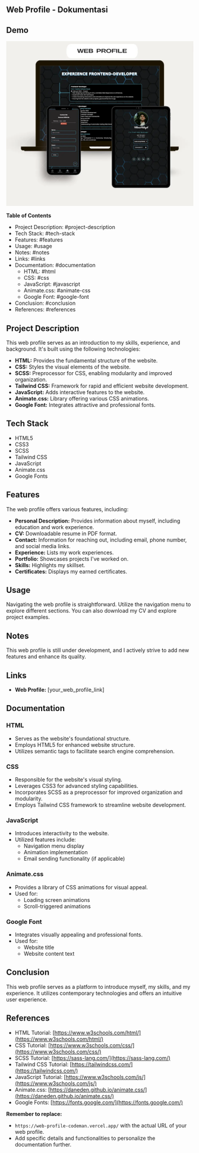 ## Web Profile - Dokumentasi

## Demo

<img src="img/web-profilev2-13.webp" alt="web-demo">

**Table of Contents**

- Project Description: #project-description
- Tech Stack: #tech-stack
- Features: #features
- Usage: #usage
- Notes: #notes
- Links: #links
- Documentation: #documentation
  - HTML: #html
  - CSS: #css
  - JavaScript: #javascript
  - Animate.css: #animate-css
  - Google Font: #google-font
- Conclusion: #conclusion
- References: #references

## Project Description

This web profile serves as an introduction to my skills, experience, and background. It's built using the following technologies:

- **HTML:** Provides the fundamental structure of the website.
- **CSS:** Styles the visual elements of the website.
- **SCSS:** Preprocessor for CSS, enabling modularity and improved organization.
- **Tailwind CSS:** Framework for rapid and efficient website development.
- **JavaScript:** Adds interactive features to the website.
- **Animate.css:** Library offering various CSS animations.
- **Google Font:** Integrates attractive and professional fonts.

## Tech Stack

- HTML5
- CSS3
- SCSS
- Tailwind CSS
- JavaScript
- Animate.css
- Google Fonts

## Features

The web profile offers various features, including:

- **Personal Description:** Provides information about myself, including education and work experience.
- **CV:** Downloadable resume in PDF format.
- **Contact:** Information for reaching out, including email, phone number, and social media links.
- **Experience:** Lists my work experiences.
- **Portfolio:** Showcases projects I've worked on.
- **Skills:** Highlights my skillset.
- **Certificates:** Displays my earned certificates.

## Usage

Navigating the web profile is straightforward. Utilize the navigation menu to explore different sections. You can also download my CV and explore project examples.

## Notes

This web profile is still under development, and I actively strive to add new features and enhance its quality.

## Links

- **Web Profile:** [your_web_profile_link]

## Documentation

### HTML

- Serves as the website's foundational structure.
- Employs HTML5 for enhanced website structure.
- Utilizes semantic tags to facilitate search engine comprehension.

### CSS

- Responsible for the website's visual styling.
- Leverages CSS3 for advanced styling capabilities.
- Incorporates SCSS as a preprocessor for improved organization and modularity.
- Employs Tailwind CSS framework to streamline website development.

### JavaScript

- Introduces interactivity to the website.
- Utilized features include:
  - Navigation menu display
  - Animation implementation
  - Email sending functionality (if applicable)

### Animate.css

- Provides a library of CSS animations for visual appeal.
- Used for:
  - Loading screen animations
  - Scroll-triggered animations

### Google Font

- Integrates visually appealing and professional fonts.
- Used for:
  - Website title
  - Website content text

## Conclusion

This web profile serves as a platform to introduce myself, my skills, and my experience. It utilizes contemporary technologies and offers an intuitive user experience.

## References

- HTML Tutorial: [https://www.w3schools.com/html/](https://www.w3schools.com/html/)
- CSS Tutorial: [https://www.w3schools.com/css/](https://www.w3schools.com/css/)
- SCSS Tutorial: [https://sass-lang.com/](https://sass-lang.com/)
- Tailwind CSS Tutorial: [https://tailwindcss.com/](https://tailwindcss.com/)
- JavaScript Tutorial: [https://www.w3schools.com/js/](https://www.w3schools.com/js/)
- Animate.css: [https://daneden.github.io/animate.css/](https://daneden.github.io/animate.css/)
- Google Fonts: [https://fonts.google.com/](https://fonts.google.com/)

**Remember to replace:**

- `https://web-profile-codeman.vercel.app/` with the actual URL of your web profile.
- Add specific details and functionalities to personalize the documentation further.
